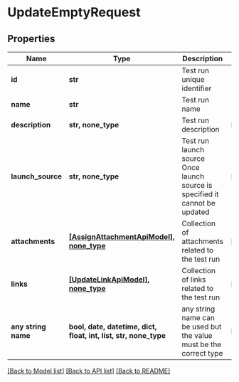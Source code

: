 # UpdateEmptyRequest


## Properties
Name | Type | Description | Notes
------------ | ------------- | ------------- | -------------
**id** | **str** | Test run unique identifier | 
**name** | **str** | Test run name | 
**description** | **str, none_type** | Test run description | [optional] 
**launch_source** | **str, none_type** | Test run launch source                Once launch source is specified it cannot be updated | [optional] 
**attachments** | [**[AssignAttachmentApiModel], none_type**](AssignAttachmentApiModel.md) | Collection of attachments related to the test run | [optional] 
**links** | [**[UpdateLinkApiModel], none_type**](UpdateLinkApiModel.md) | Collection of links related to the test run | [optional] 
**any string name** | **bool, date, datetime, dict, float, int, list, str, none_type** | any string name can be used but the value must be the correct type | [optional]

[[Back to Model list]](../README.md#documentation-for-models) [[Back to API list]](../README.md#documentation-for-api-endpoints) [[Back to README]](../README.md)



